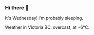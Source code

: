 ### Hi there :wave:

It's Wednesday! I'm probably sleeping.

Weather in Victoria BC: overcast, at +6°C.
